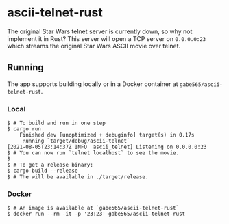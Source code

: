 # ascii-telnet-rust

The original Star Wars telnet server is currently down, so why not implement it in Rust? This server will open a TCP server on `0.0.0.0:23` which streams the original Star Wars ASCII movie over telnet.

## Running

The app supports building locally or in a Docker container at `gabe565/ascii-telnet-rust`.

### Local
```shell
$ # To build and run in one step
$ cargo run 
    Finished dev [unoptimized + debuginfo] target(s) in 0.17s
     Running `target/debug/ascii-telnet`
[2021-08-05T23:14:37Z INFO  ascii_telnet] Listening on 0.0.0.0:23
$ # You can now run `telnet localhost` to see the movie.
$
$ # To get a release binary:
$ cargo build --release
$ # The will be available in ./target/release.
```

### Docker
```shell
$ # An image is available at `gabe565/ascii-telnet-rust`
$ docker run --rm -it -p '23:23' gabe565/ascii-telnet-rust
```
